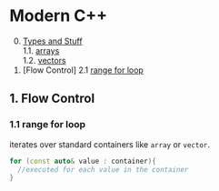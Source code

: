 # Modern C++

0. [Types and Stuff](#1-types-and-stuff)<br>
  1.1. [arrays](#11-arrays)<br>
  1.2. [vectors](#12-vectors)<br>
2. [Flow Control]
  2.1 [range for loop](#21-range-for-loop)



## 1. Flow Control

### 1.1 range for loop
iterates over standard containers like `array` or `vector`.

```cpp
for (const auto& value : container){
  //executed for each value in the container
}
```
